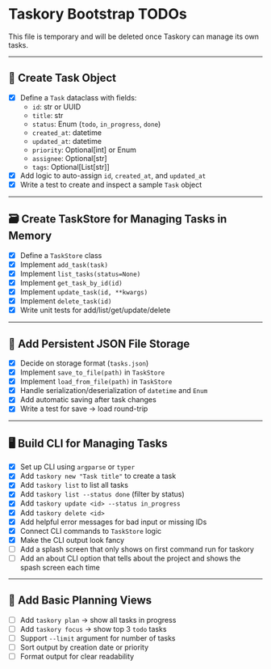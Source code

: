 # Taskory Bootstrap TODOs

This file is temporary and will be deleted once Taskory can manage its own tasks.

---

## 🧠 Create Task Object

- [x] Define a `Task` dataclass with fields:
  - `id`: str or UUID
  - `title`: str
  - `status`: Enum (`todo`, `in_progress`, `done`)
  - `created_at`: datetime
  - `updated_at`: datetime
  - `priority`: Optional[int] or Enum
  - `assignee`: Optional[str]
  - `tags`: Optional[List[str]]
- [x] Add logic to auto-assign `id`, `created_at`, and `updated_at`
- [x] Write a test to create and inspect a sample `Task` object

---

## 🗃 Create TaskStore for Managing Tasks in Memory

- [x] Define a `TaskStore` class
- [x] Implement `add_task(task)`
- [x] Implement `list_tasks(status=None)`
- [x] Implement `get_task_by_id(id)`
- [x] Implement `update_task(id, **kwargs)`
- [x] Implement `delete_task(id)`
- [x] Write unit tests for add/list/get/update/delete

---

## 💾 Add Persistent JSON File Storage

- [x] Decide on storage format (`tasks.json`)
- [x] Implement `save_to_file(path)` in `TaskStore`
- [x] Implement `load_from_file(path)` in `TaskStore`
- [x] Handle serialization/deserialization of `datetime` and `Enum`
- [x] Add automatic saving after task changes
- [x] Write a test for save → load round-trip

---

## 🖥 Build CLI for Managing Tasks

- [x] Set up CLI using `argparse` or `typer`
- [x] Add `taskory new "Task title"` to create a task
- [x] Add `taskory list` to list all tasks
- [x] Add `taskory list --status done` (filter by status)
- [x] Add `taskory update <id> --status in_progress`
- [x] Add `taskory delete <id>`
- [x] Add helpful error messages for bad input or missing IDs
- [x] Connect CLI commands to `TaskStore` logic
- [x] Make the CLI output look fancy
- [ ] Add a splash screen that only shows on first command run for taskory
- [ ] Add an about CLI option that tells about the project and shows the spash screen each time

---

## 🧭 Add Basic Planning Views

- [ ] Add `taskory plan` → show all tasks in progress
- [ ] Add `taskory focus` → show top 3 `todo` tasks
- [ ] Support `--limit` argument for number of tasks
- [ ] Sort output by creation date or priority
- [ ] Format output for clear readability
